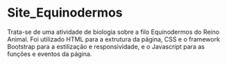 # Site_Equinodermos
Trata-se de uma atividade de biologia sobre a filo Equinodermos do Reino Animal.
Foi utilizado HTML para a extrutura da página, CSS e o framework Bootstrap para a estilização e responsividade, e o Javascript para as funções e eventos da página.
